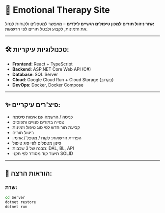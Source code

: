 # 🧒 Emotional Therapy Site

**אתר ניהול תורים למכון טיפולים רגשיים לילדים** – מאפשר למטפלים ולקוחות לנהל את הזמינות, לקבוע ולבטל תורים לפי הרשאות.

---

## 🛠️ טכנולוגיות עיקריות:
- **Frontend**: React + TypeScript
- **Backend**: ASP.NET Core Web API (C#)
- **Database**: SQL Server
- **Cloud**: Google Cloud Run + Cloud Storage (בקרוב)
- **DevOps**: Docker, Docker Compose

---

## ✨ פיצ'רים עיקריים:
- כניסה / הרשמה עם אימות סיסמה
- צפייה בתורים פנויים ותפוסים
- קביעת תור חדש לפי סוג טיפול וזמינות
- ביטול תורים
- הפרדת הרשאות: לקוח / מטפל / אדמין
- סינון מטפלים לפי סוג טיפול
- מבנה של 3 שכבות: DAL, BL, API
- תיעוד קוד מסודר לפי תקני SOLID

---

## 🚀 הוראות הרצה:

### שרת:
```bash
cd Server
dotnet restore
dotnet run
